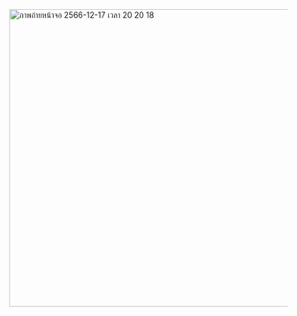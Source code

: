 <img width="538" alt="ภาพถ่ายหน้าจอ 2566-12-17 เวลา 20 20 18" src="https://github.com/MercuRy47/OOP_W3_Library/assets/122726524/19411acf-d6ca-4c67-9d15-4bc132db2b31">
